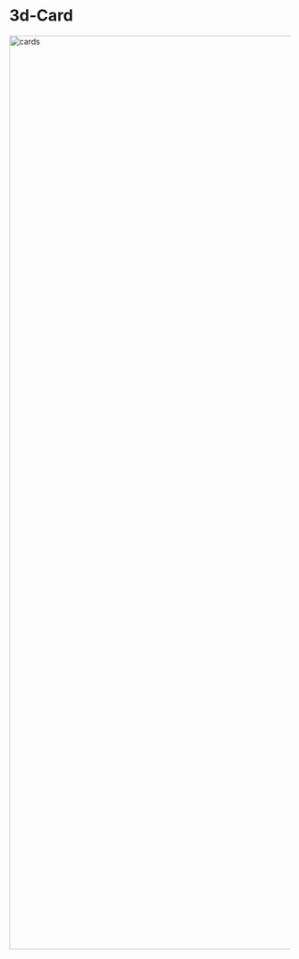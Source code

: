 # 3d-Card
<img width="1636" alt="cards" src="https://user-images.githubusercontent.com/10698943/209759450-1cc4fc47-e80d-4857-be8e-9366666e33bc.png">
